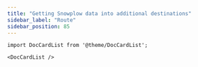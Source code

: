 ```yaml
---
title: "Getting Snowplow data into additional destinations"
sidebar_label: "Route"
sidebar_position: 85
---
```


```mdx-code-block
import DocCardList from '@theme/DocCardList';

<DocCardList />
```
